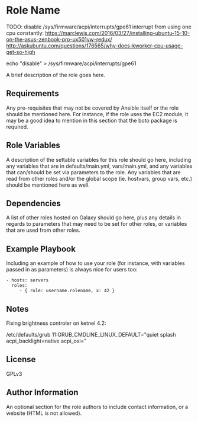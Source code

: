 Role Name
=========

TODO: disable /sys/firmware/acpi/interrupts/gpe61 interrupt from using one cpu constantly:
https://marclewis.com/2016/03/27/installing-ubuntu-15-10-on-the-asus-zenbook-pro-ux501vw-redux/
http://askubuntu.com/questions/176565/why-does-kworker-cpu-usage-get-so-high

echo "disable" > /sys/firmware/acpi/interrupts/gpe61


A brief description of the role goes here.

Requirements
------------

Any pre-requisites that may not be covered by Ansible itself or the role should be mentioned here. For instance, if the role uses the EC2 module, it may be a good idea to mention in this section that the boto package is required.

Role Variables
--------------

A description of the settable variables for this role should go here, including any variables that are in defaults/main.yml, vars/main.yml, and any variables that can/should be set via parameters to the role. Any variables that are read from other roles and/or the global scope (ie. hostvars, group vars, etc.) should be mentioned here as well.

Dependencies
------------

A list of other roles hosted on Galaxy should go here, plus any details in regards to parameters that may need to be set for other roles, or variables that are used from other roles.

Example Playbook
----------------

Including an example of how to use your role (for instance, with variables passed in as parameters) is always nice for users too:

    - hosts: servers
      roles:
         - { role: username.rolename, x: 42 }

Notes
-----

Fixing brightness controler on ketnel 4.2:

/etc/defaults/grub
11:GRUB_CMDLINE_LINUX_DEFAULT="quiet splash acpi_backlight=native acpi_osi="

License
-------

GPLv3

Author Information
------------------

An optional section for the role authors to include contact information, or a website (HTML is not allowed).

